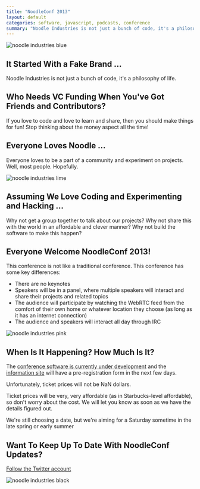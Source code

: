 ```yaml
---
title: "NoodleConf 2013"
layout: default
categories: software, javascript, podcasts, conference
summary: "Noodle Industries is not just a bunch of code, it's a philosophy of life."
---
```


![noodle industries blue](https://dl.dropbox.com/u/1913694/blog/noodleconf1.png)

## It Started With a Fake Brand ...

Noodle Industries is not just a bunch of code, it's a philosophy of life.

## Who Needs VC Funding When You've Got Friends and Contributors?

If you love to code and love to learn and share, then you should make things for fun! Stop thinking about the money aspect all the time!

## Everyone Loves Noodle ...

Everyone loves to be a part of a community and experiment on projects. Well, most people. Hopefully.

![noodle industries lime](https://dl.dropbox.com/u/1913694/blog/noodleconf2.png)

## Assuming We Love Coding and Experimenting and Hacking ...

Why not get a group together to talk about our projects? Why not share this with the world in an affordable and clever manner? Why not build the software to make this happen?

## Everyone Welcome NoodleConf 2013!

This conference is not like a traditional conference. This conference has some key differences:

* There are no keynotes
* Speakers will be in a panel, where multiple speakers will interact and share their projects and related topics
* The audience will participate by watching the WebRTC feed from the comfort of their own home or whatever location they choose (as long as it has an internet connection)
* The audience and speakers will interact all day through IRC

![noodle industries pink](https://dl.dropbox.com/u/1913694/blog/noodleconf3.png)

## When Is It Happening? How Much Is It?

The [conference software is currently under development](https://github.com/nooodle/noodleconfware) and the [information site](http://nooodle.github.com/noodleconf) will have a pre-registration form in the next few days.

Unfortunately, ticket prices will not be NaN dollars.

Ticket prices will be very, very affordable (as in Starbucks-level affordable), so don't worry about the cost. We will let you know as soon as we have the details figured out.

We're still choosing a date, but we're aiming for a Saturday sometime in the late spring or early summer

## Want To Keep Up To Date With NoodleConf Updates?

[Follow the Twitter account](http://twitter.com/noodleconf)

![noodle industries black](https://dl.dropbox.com/u/1913694/blog/noodleconf4.png)

